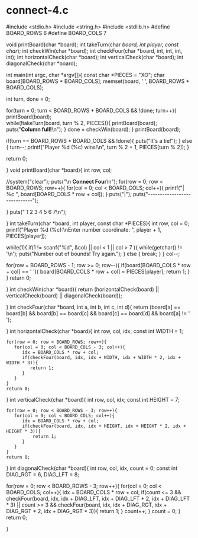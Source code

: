 # connect-4.c

#include <stdio.h> 
#include <string.h>
#include <stdlib.h>
#define BOARD_ROWS 6
#define BOARD_COLS 7

void printBoard(char *board);
int takeTurn(char *board, int player, const char*);
int checkWin(char *board);
int checkFour(char *board, int, int, int, int);
int horizontalCheck(char *board);
int verticalCheck(char *board);
int diagonalCheck(char *board);

int main(int argc, char *argv[]){
   const char *PIECES = "XO";
   char board[BOARD_ROWS * BOARD_COLS];
   memset(board, ' ', BOARD_ROWS * BOARD_COLS);

   int turn, done = 0;

   for(turn = 0; turn < BOARD_ROWS * BOARD_COLS && !done; turn++){
      printBoard(board);   
      while(!takeTurn(board, turn % 2, PIECES)){
         printBoard(board);   
         puts("**Column full!**\n");
      }
      done = checkWin(board);
   } 
   printBoard(board);

   if(turn == BOARD_ROWS * BOARD_COLS && !done){
      puts("It's a tie!");
   } else {
      turn--;
      printf("Player %d (%c) wins!\n", turn % 2 + 1, PIECES[turn % 2]);
   }

   return 0;

}
void printBoard(char *board){
   int row, col;

   //system("clear");
   puts("\n    ****Connect Four****\n");
   for(row = 0; row < BOARD_ROWS; row++){
      for(col = 0; col < BOARD_COLS; col++){
         printf("| %c ",  board[BOARD_COLS * row + col]);
      }
      puts("|");
      puts("-----------------------------");

   }
   puts("  1   2   3   4   5   6   7\n");

}
int takeTurn(char *board, int player, const char *PIECES){
   int row, col = 0;
   printf("Player %d (%c):\nEnter number coordinate: ", player + 1, PIECES[player]);

   while(1){ 
      if(1 != scanf("%d", &col) || col < 1 || col > 7 ){
         while(getchar() != '\n');
         puts("Number out of bounds! Try again.");
      } else { 
         break;
      }
   }
   col--;

   for(row = BOARD_ROWS - 1; row >= 0; row--){
      if(board[BOARD_COLS * row + col] == ' '){
         board[BOARD_COLS * row + col] = PIECES[player];
         return 1;
      }
   }
   return 0;

}
int checkWin(char *board){
    return (horizontalCheck(board) || verticalCheck(board) || diagonalCheck(board));

}
int checkFour(char *board, int a, int b, int c, int d){
    return (board[a] == board[b] && board[b] == board[c] && board[c] == board[d] && board[a] != ' ');

}
int horizontalCheck(char *board){
    int row, col, idx;
    const int WIDTH = 1;

    for(row = 0; row < BOARD_ROWS; row++){
       for(col = 0; col < BOARD_COLS - 3; col++){
          idx = BOARD_COLS * row + col;
          if(checkFour(board, idx, idx + WIDTH, idx + WIDTH * 2, idx + WIDTH * 3)){
             return 1;
          }
       }
    }
    return 0;

}
int verticalCheck(char *board){
    int row, col, idx;
    const int HEIGHT = 7;

    for(row = 0; row < BOARD_ROWS - 3; row++){
       for(col = 0; col < BOARD_COLS; col++){
          idx = BOARD_COLS * row + col;
          if(checkFour(board, idx, idx + HEIGHT, idx + HEIGHT * 2, idx + HEIGHT * 3)){
              return 1;
          }
       }
    }
    return 0;

}
int diagonalCheck(char *board){
   int row, col, idx, count = 0;
   const int DIAG_RGT = 6, DIAG_LFT = 8;

   for(row = 0; row < BOARD_ROWS - 3; row++){
      for(col = 0; col < BOARD_COLS; col++){
         idx = BOARD_COLS * row + col;
         if(count <= 3 && checkFour(board, idx, idx + DIAG_LFT, idx + DIAG_LFT * 2, idx + DIAG_LFT * 3) || count >= 3 && checkFour(board, idx, idx + DIAG_RGT, idx + DIAG_RGT * 2, idx + DIAG_RGT * 3)){
            return 1;
         }
         count++;
      }
      count = 0;
   }
   return 0;

}
